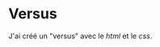 # Versus

J'ai créé un "versus" avec le *html* et le *css*.

<a href="https://zupimages.net/viewer.php?id=20/30/cwir.png"><img src="https://zupimages.net/up/20/30/cwir.png" alt="" /></a>
